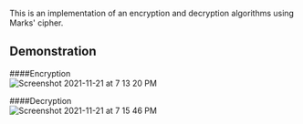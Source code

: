 This is an implementation of an encryption and decryption algorithms using Marks' cipher.
## Demonstration

####Encryption</br>
![Screenshot 2021-11-21 at 7 13 20 PM](https://user-images.githubusercontent.com/62764458/142767690-696cc2e1-8177-4e77-a043-cede3dd6834b.png)

####Decryption</br>
![Screenshot 2021-11-21 at 7 15 46 PM](https://user-images.githubusercontent.com/62764458/142767809-745c7811-e08c-4493-b428-262cd706f8a5.png)